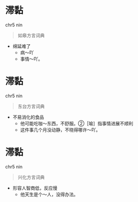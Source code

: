 # 滞黏
chr5 nin
> 如皋方言词典
- 绵延难了
  - 病～吖
  - 事情～吖。

# 滞黏
chr5 nin
> 东台方言词典
- 不易消化的食品
  - 他可能吃咖～东西，不舒服。②［喻］指事情进展不顺利
  - 这件事几个月没动静，不晓得哪许～吖。

# 滞黏
chr5 nin
> 兴化方言词典
- 形容人智商低，反应慢
  - 他天生是个～人，没得办法。

